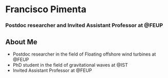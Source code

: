 <!--
**fnpimenta/fnpimenta** is a ✨ _special_ ✨ repository because its `README.md` (this file) appears on your GitHub profile.

Here are some ideas to get you started:

- 🔭 I’m currently working on ...
- 🌱 I’m currently learning ...
- 👯 I’m looking to collaborate on ...
- 🤔 I’m looking for help with ...
- 💬 Ask me about ...
- 📫 How to reach me: ...
- 😄 Pronouns: ...
- ⚡ Fun fact: ...
-->


<h1 align="left">Francisco Pimenta</h1>
<h3 align="left">Postdoc researcher and Invited Assistant Professor at @FEUP</h3>

<div align="left">

<h2> About Me</h2>
  
- Postdoc researcher in the field of Floating offshore wind turbines at @FEUP
- PhD student in the field of gravitational waves at @IST
- Invited Assistant Professor at @FEUP
